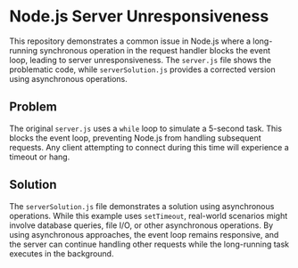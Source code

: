 # Node.js Server Unresponsiveness

This repository demonstrates a common issue in Node.js where a long-running synchronous operation in the request handler blocks the event loop, leading to server unresponsiveness.  The `server.js` file shows the problematic code, while `serverSolution.js` provides a corrected version using asynchronous operations.

## Problem

The original `server.js` uses a `while` loop to simulate a 5-second task.  This blocks the event loop, preventing Node.js from handling subsequent requests.  Any client attempting to connect during this time will experience a timeout or hang.

## Solution

The `serverSolution.js` file demonstrates a solution using asynchronous operations.  While this example uses `setTimeout`, real-world scenarios might involve database queries, file I/O, or other asynchronous operations.  By using asynchronous approaches, the event loop remains responsive, and the server can continue handling other requests while the long-running task executes in the background.